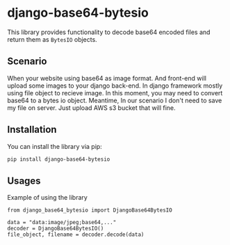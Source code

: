 <!--
 * @Author: Bryan x23399937@student.ncirl.ie
 * @Date: 2025-03-01 12:23:20
 * @LastEditors: Bryan x23399937@student.ncirl.ie
 * @LastEditTime: 2025-03-01 13:56:29
 * @FilePath: /cpp-project-library/README.md
 * @Description: 
 * 
 * Copyright (c) 2025 by Bryan Jiang, All Rights Reserved. 
-->
# django-base64-bytesio

This library provides functionality to decode base64 encoded files and return them as `BytesIO` objects.

## Scenario

When your website using base64 as image format. And front-end will upload some images to your django back-end.
In django framework mostly using file object to recieve image. In this moment, you may need to convert base64 to a bytes io object. Meantime, In our scenario I don't need to save my file on server. Just upload AWS s3 bucket that will fine.

## Installation

You can install the library via pip:

```bash
pip install django-base64-bytesio
```

## Usages

Example of using the library
```
from django_base64_bytesio import DjangoBase64BytesIO

data = "data:image/jpeg;base64,..."
decoder = DjangoBase64BytesIO()
file_object, filename = decoder.decode(data)
```